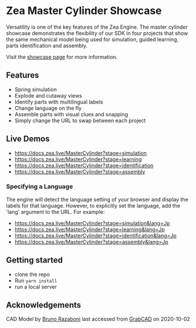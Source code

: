 # Zea Master Cylinder Showcase
Versatility is one of the key features of the Zea Engine. The master cylinder showcase demonstrates the flexibility of our SDK in four projects that show the same mechanical model being used for simulation, guided learning, parts identification and assembly.

Visit the [showcase page](https://blog.zea.live/en/showcase/master-cylinder) for more information.

## Features
- Spring simulation
- Explode and cutaway views
- Identify parts with multilingual labels
- Change language on the fly
- Assemble parts with visual clues and snapping
- Simply change the URL to swap between each project

## Live Demos

- https://docs.zea.live/MasterCylinder?stage=simulation
- https://docs.zea.live/MasterCylinder?stage=learning
- https://docs.zea.live/MasterCylinder?stage=identification
- https://docs.zea.live/MasterCylinder?stage=assembly

### Specifying a Language

The engine will detect the language setting of your browser and display the labels for that language. However, to explicitly set the language, add the 'lang' argument to the URL. For example:

- https://docs.zea.live/MasterCylinder?stage=simulation&lang=Jp
- https://docs.zea.live/MasterCylinder?stage=learning&lang=Jp
- https://docs.zea.live/MasterCylinder?stage=identification&lang=Jp
- https://docs.zea.live/MasterCylinder?stage=assembly&lang=Jp

## Getting started

- clone the repo
- Run `yarn install`
- run a local server

## Acknowledgements
CAD Model by [Bruno Razaboni](https://grabcad.com/bruno.razaboni-1) last accessed from [GrabCAD](https://grabcad.com/library/brake-components-1) on 2020-10-02
